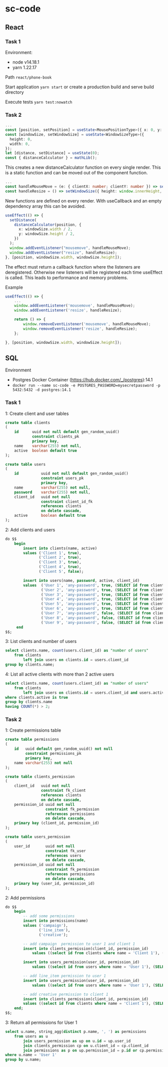 # sc-code

## React

### Task 1

Environment:
* node v14.18.1
* yarn 1.22.17

Path `react/phone-book`

Start application `yarn start` or create a production build and serve build directory

Execute tests `yarn test:nowatch`

### Task 2
```typescript
...
const [position, setPosition] = useState<MousePositionType>({ x: 0, y: 0 });
const [windowSize, setWindowSize] = useState<WindowSizeType>({
  height: 0,
  width: 0,
});
let [distance, setDistance] = useState(0);
const { distanceCalculator } = mathLib();
```
This creates a new distanceCalculator function on every single render. This is a static function and can be moved out of the component function.


```typescript
...
const handleMouseMove = (e: { clientX: number; clientY: number }) => setPosition({ x: e.clientX, y: e.clientY });
const handleResize = () => setWindowSize({ height: window.innerHeight, width: window.innerWidth });
```
New functions are defined on every render. With useCallback and an empty dependency array this can be avoided.

```typescript
useEffect(() => {
  setDistance(
    distanceCalculator(position, {
      x: windowSize.width / 2,
      y: windowSize.height / 2,
    })
  );
  window.addEventListener("mousemove", handleMouseMove);
  window.addEventListener("resize", handleResize);
}, [position, windowSize.width, windowSize.height]);
```
The effect must return a callback function where the listeners are deregistered. Otherwise new listeners will be registered each time useEffect is called. This leads to performance and memory problems.

Example
```typescript
useEffect(() => {
    ...
    window.addEventListener('mousemove', handleMouseMove);
    window.addEventListener('resize', handleResize);

    return () => {
        window.removeEventListener('mousemove', handleMouseMove);
        window.removeEventListener('resize', handleResize);
    };

}, [position, windowSize.width, windowSize.height]);
```

## SQL

Environment
* Postgres Docker Container (https://hub.docker.com/_/postgres):14.1
* `docker run --name sc-code -e POSTGRES_PASSWORD=mysecretpassword -p 5432:5432 -d postgres:14.1`

### Task 1

1: Create client and user tables

```sql
create table clients
(
    id      uuid not null default gen_random_uuid()
            constraint clients_pk
            primary key,
    name    varchar(255) not null,
    active  boolean default true
);
```
```sql
create table users
(
    id          uuid not null default gen_random_uuid()
                constraint users_pk
                primary key,
    name        varchar(255) not null,
    password    varchar(255) not null,
    client_id   uuid not null
                constraint client_id_fk
                references clients
                on delete cascade,
    active      boolean default true
);
```

2: Add clients and users
```sql
do $$
    begin
        insert into clients(name, active)
        values ('Client 1', true),
               ('Client 2', true),
               ('Client 3', true),
               ('Client 4', true),
               ('Client 5', false);

        insert into users(name, password, active, client_id)
        values  ('User 1', 'any-password', true, (SELECT id from clients WHERE name = 'Client 1')),
                ('User 2', 'any-password', true, (SELECT id from clients WHERE name = 'Client 1')),
                ('User 3', 'any-password', true, (SELECT id from clients WHERE name = 'Client 1')),
                ('User 4', 'any-password', true, (SELECT id from clients WHERE name = 'Client 1')),
                ('User 5', 'any-password', true, (SELECT id from clients WHERE name = 'Client 2')),
                ('User 6', 'any-password', true, (SELECT id from clients WHERE name = 'Client 2')),
                ('User 7', 'any-password', false, (SELECT id from clients WHERE name = 'Client 3')),
                ('User 8', 'any-password', false, (SELECT id from clients WHERE name = 'Client 3')),
                ('User 9', 'any-password', false, (SELECT id from clients WHERE name = 'Client 3'));
     end
$$;
```

3: List clients and number of users
```sql
select clients.name, count(users.client_id) as "number of users"
    from clients
        left join users on clients.id = users.client_id
group by clients.name;
```

4: List all active clients with more than 2 active users
```sql
select clients.name, count(users.client_id) as "number of users"
    from clients
        left join users on clients.id = users.client_id and users.active is true
where clients.active is true
group by clients.name
having COUNT(*) > 2;
```

### Task 2

1: Create permissions table
```sql
create table permissions
(
    id   uuid default gen_random_uuid() not null
         constraint permissions_pk
         primary key,
    name varchar(255) not null
);
```
```sql
create table clients_permission
(
    client_id   uuid not null
                constraint fk_client
                references clients
                on delete cascade,
    permission_id uuid not null
                  constraint fk_permission
                  references permissions
                  on delete cascade,
    primary key (client_id, permission_id)
);
```
```sql
create table users_permission
(
    user_id       uuid not null
                  constraint fk_user
                  references users
                  on delete cascade,
    permission_id uuid not null
                  constraint fk_permission
                  references permissions
                  on delete cascade,
    primary key (user_id, permission_id)
);
```

2: Add permissions
```sql
do $$
    begin
        -- add some permissions
        insert into permissions(name)
        values ('campaign'),
               ('line_item'),
               ('creative');

        -- add campaign  permission to user 1 and client 1
        insert into clients_permission(client_id, permission_id)
            values ((select id from clients where name = 'Client 1'), (SELECT id FROM permissions where name = 'campaign'));

        insert into users_permission(user_id, permission_id)
            values ((select id from users where name = 'User 1'), (SELECT id FROM permissions where name = 'campaign'));

        -- add line_item permission to user 1
        insert into users_permission(user_id, permission_id)
            values ((select id from users where name = 'User 1'), (SELECT id FROM permissions where name = 'line_item'));

        -- add creative permission to client 1
        insert into clients_permission(client_id, permission_id)
        values ((select id from clients where name = 'Client 1'), (SELECT id FROM permissions where name = 'creative'));
    end;
$$;
```

3: Return all permissions for User 1
```sql
select u.name, string_agg(distinct p.name, ', ') as permissions
    from users as u
        join users_permission as up on u.id = up.user_id
        join clients_permission cp on u.client_id = cp.client_id
        join permissions as p on up.permission_id = p.id or cp.permission_id = p.id
where u.name = 'User 1'
group by u.name;
```
